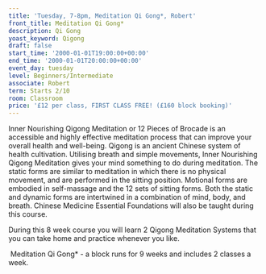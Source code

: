 ```yaml
---
title: 'Tuesday, 7-8pm, Meditation Qi Gong*, Robert'
front_title: Meditation Qi Gong*
description: Qi Gong
yoast_keyword: Qigong
draft: false
start_time: '2000-01-01T19:00:00+00:00'
end_time: '2000-01-01T20:00:00+00:00'
event_day: tuesday
level: Beginners/Intermediate
associate: Robert
term: Starts 2/10
room: Classroom
price: '£12 per class, FIRST CLASS FREE! (£160 block booking)'
---
```

Inner Nourishing Qigong Meditation or 12 Pieces of Brocade is an accessible and highly effective meditation process that can improve your overall health and well-being. Qigong is an ancient Chinese system of health cultivation. Utilising breath and simple movements, Inner Nourishing Qigong Meditation gives your mind something to do during meditation. The static forms are similar to meditation in which there is no physical movement, and are performed in the sitting position. Motional forms are embodied in self-massage and the 12 sets of sitting forms. Both the static and dynamic forms are intertwined in a combination of mind, body, and breath.  Chinese Medicine Essential Foundations will also be taught during this course.
 
During this 8 week course you will learn 2 Qigong Meditation Systems that you can take home and practice whenever you like.

 Meditation Qi Gong* - a block runs for 9 weeks and includes 2 classes a week.
